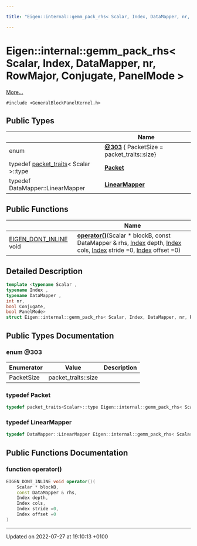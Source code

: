 ```yaml
---

title: "Eigen::internal::gemm_pack_rhs< Scalar, Index, DataMapper, nr, RowMajor, Conjugate, PanelMode >"

---
```


# Eigen::internal::gemm_pack_rhs< Scalar, Index, DataMapper, nr, RowMajor, Conjugate, PanelMode >



 [More...](#detailed-description)


`#include <GeneralBlockPanelKernel.h>`

## Public Types

|                | Name           |
| -------------- | -------------- |
| enum| **[@303](http://example.org/classes/structeigen_1_1internal_1_1gemm__pack__rhs_3_01scalar_00_01index_00_01datamapper_00_01nr_00_01ro622ecd83213b653262481d20d625c06b/#enum-@303)** { PacketSize = packet_traits<Scalar>::size} |
| typedef <a href="http://example.org/classes/structeigen_1_1internal_1_1packet__traits/">packet_traits</a>< Scalar >::type | **[Packet](http://example.org/classes/structeigen_1_1internal_1_1gemm__pack__rhs_3_01scalar_00_01index_00_01datamapper_00_01nr_00_01ro622ecd83213b653262481d20d625c06b/#typedef-packet)**  |
| typedef DataMapper::LinearMapper | **[LinearMapper](http://example.org/classes/structeigen_1_1internal_1_1gemm__pack__rhs_3_01scalar_00_01index_00_01datamapper_00_01nr_00_01ro622ecd83213b653262481d20d625c06b/#typedef-linearmapper)**  |

## Public Functions

|                | Name           |
| -------------- | -------------- |
| <a href="http://example.org/files/macros_8h/#define-eigen-dont-inline">EIGEN_DONT_INLINE</a> void | **[operator()](http://example.org/classes/structeigen_1_1internal_1_1gemm__pack__rhs_3_01scalar_00_01index_00_01datamapper_00_01nr_00_01ro622ecd83213b653262481d20d625c06b/#function-operator())**(Scalar * blockB, const DataMapper & rhs, <a href="http://example.org/namespaces/namespaceeigen/#typedef-index">Index</a> depth, <a href="http://example.org/namespaces/namespaceeigen/#typedef-index">Index</a> cols, <a href="http://example.org/namespaces/namespaceeigen/#typedef-index">Index</a> stride =0, <a href="http://example.org/namespaces/namespaceeigen/#typedef-index">Index</a> offset =0) |

## Detailed Description

```cpp
template <typename Scalar ,
typename Index ,
typename DataMapper ,
int nr,
bool Conjugate,
bool PanelMode>
struct Eigen::internal::gemm_pack_rhs< Scalar, Index, DataMapper, nr, RowMajor, Conjugate, PanelMode >;
```

## Public Types Documentation

### enum @303

| Enumerator | Value | Description |
| ---------- | ----- | ----------- |
| PacketSize | packet_traits<Scalar>::size|   |




### typedef Packet

```cpp
typedef packet_traits<Scalar>::type Eigen::internal::gemm_pack_rhs< Scalar, Index, DataMapper, nr, RowMajor, Conjugate, PanelMode >::Packet;
```


### typedef LinearMapper

```cpp
typedef DataMapper::LinearMapper Eigen::internal::gemm_pack_rhs< Scalar, Index, DataMapper, nr, RowMajor, Conjugate, PanelMode >::LinearMapper;
```


## Public Functions Documentation

### function operator()

```cpp
EIGEN_DONT_INLINE void operator()(
    Scalar * blockB,
    const DataMapper & rhs,
    Index depth,
    Index cols,
    Index stride =0,
    Index offset =0
)
```


-------------------------------

Updated on 2022-07-27 at 19:10:13 +0100